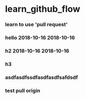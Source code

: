 # learn_github_flow

### learn to use 'pull request'

### hello 2018-10-16 2018-10-16

### h2 2018-10-16 2018-10-16

### h3

### asdfasdfssdfasdfasdfsafdsdf

### test pull origin
